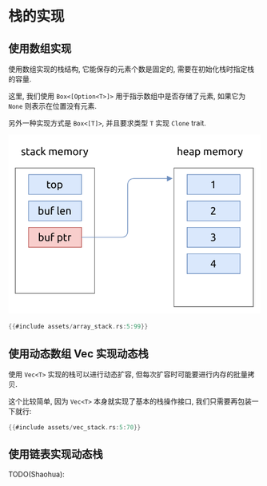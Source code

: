 # 栈的实现

## 使用数组实现

使用数组实现的栈结构, 它能保存的元素个数是固定的, 需要在初始化栈时指定栈的容量.

这里, 我们使用 `Box<[Option<T>]>` 用于指示数组中是否存储了元素, 如果它为 `None` 则表示在位置没有元素.

另外一种实现方式是 `Box<[T]>`, 并且要求类型 `T` 实现 `Clone` trait.

![array stack](assets/array-stack.svg)

```rust
{{#include assets/array_stack.rs:5:99}}
```

## 使用动态数组 Vec 实现动态栈

使用 `Vec<T>` 实现的栈可以进行动态扩容, 但每次扩容时可能要进行内存的批量拷贝.

这个比较简单, 因为 `Vec<T>` 本身就实现了基本的栈操作接口, 我们只需要再包装一下就行:

```rust
{{#include assets/vec_stack.rs:5:70}}
```

## 使用链表实现动态栈

TODO(Shaohua):